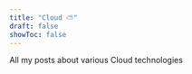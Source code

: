 ```yaml
---
title: "Cloud ⛅️"
draft: false
showToc: false
---
```


All my posts about various Cloud technologies